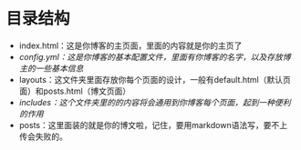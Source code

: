 # 目录结构

- index.html：这是你博客的主页面，里面的内容就是你的主页了
- _config.yml：这是你博客的基本配置文件，里面有你博客的名字，以及存放博主的一些基本信息_
- layouts：这文件夹里面存放你每个页面的设计，一般有default.html（默认页面）和posts.html（博文页面）
- _includes：这个文件夹里的的内容将会通用到你博客每个页面，起到一种便利的作用_
- posts：这里面装的就是你的博文啦，记住，要用markdown语法写，要不上传会失败的。